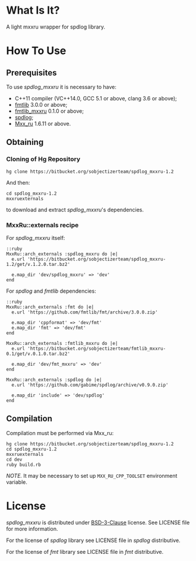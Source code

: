 # What Is It?

A light mxxru wrapper for spdlog library.

# How To Use

## Prerequisites

To use *spdlog_mxxru* it is necessary to have:

* C++11 compiler (VC++14.0, GCC 5.1 or above, clang 3.6 or above);
* [fmtlib](http://fmtlib.net/latest/index.html) 3.0.0 or above;
* [fmtlib_mxxru](https://bitbucket.org/sobjectizerteam/fmtlib_mxxru-0.1) 0.1.0 or above;
* [spdlog](https://github.com/gabime/spdlog);
* [Mxx_ru](https://sourceforge.net/projects/mxxru/) 1.6.11 or above.

## Obtaining

### Cloning of Hg Repository

```
hg clone https://bitbucket.org/sobjectizerteam/spdlog_mxxru-1.2
```
And then:
```
cd spdlog_mxxru-1.2
mxxruexternals
```
to download and extract *spdlog_mxxru*'s dependencies.

### MxxRu::externals recipe

For *spdlog_mxxru* itself:
~~~~~
::ruby
MxxRu::arch_externals :spdlog_mxxru do |e|
  e.url 'https://bitbucket.org/sobjectizerteam/spdlog_mxxru-1.2/get/v.1.2.0.tar.bz2'

  e.map_dir 'dev/spdlog_mxxru' => 'dev'
end
~~~~~

For *spdlog* and *fmtlib* dependencies:
~~~~~
::ruby
MxxRu::arch_externals :fmt do |e|
  e.url 'https://github.com/fmtlib/fmt/archive/3.0.0.zip'

  e.map_dir 'cppformat' => 'dev/fmt'
  e.map_dir 'fmt' => 'dev/fmt'
end

MxxRu::arch_externals :fmtlib_mxxru do |e|
  e.url 'https://bitbucket.org/sobjectizerteam/fmtlib_mxxru-0.1/get/v.0.1.0.tar.bz2'

  e.map_dir 'dev/fmt_mxxru' => 'dev'
end

MxxRu::arch_externals :spdlog do |e|
  e.url 'https://github.com/gabime/spdlog/archive/v0.9.0.zip'

  e.map_dir 'include' => 'dev/spdlog'
end
~~~~~

## Compilation

Compilation must be performed via Mxx_ru:
```
hg clone https://bitbucket.org/sobjectizerteam/spdlog_mxxru-1.2
cd spdlog_mxxru-1.2
mxxruexternals
cd dev
ruby build.rb
```
*NOTE.* It may be necessary to set up `MXX_RU_CPP_TOOLSET` environment variable.

# License

*spdlog_mxxru* is distributed under
[BSD-3-Clause](http://spdx.org/licenses/BSD-3-Clause.html) license. See LICENSE
file for more information.

For the license of *spdlog* library see LICENSE file in *spdlog*
distributive.

For the license of *fmt* library see LICENSE file in *fmt*
distributive.
